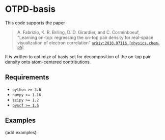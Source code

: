 # OTPD-basis

This code supports the paper
> A. Fabrizio, K. R. Briling, D. D. Girardier, and C. Corminboeuf,
“Learning on-top: regressing the on-top pair density for real-space visualization of electron correlation”
[`arXiv:2010.07116 [physics.chem-ph]`](https://arxiv.org/abs/2010.07116)

It is written to optimize of basis set for decomposition of the on-top pair density
onto atom-centered contributions.

## Requirements
* `python >= 3.6`
* `numpy >= 1.16`
* `scipy >= 1.2`
* [`pyscf >= 1.6`](https://github.com/pyscf/pyscf)

## Examples

(add examples)
